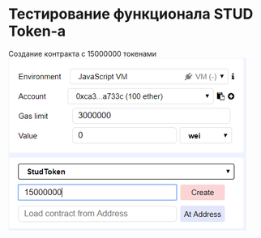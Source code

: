 # Тестирование функционала STUD Token-а

Создание контракта с 15000000 токенами
![alt text](./1.PNG "creation")
